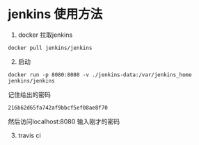 # jenkins 使用方法
1. docker 拉取jenkins
```
docker pull jenkins/jenkins
```

2. 启动
```
docker run -p 8080:8080 -v ./jenkins-data:/var/jenkins_home jenkins/jenkins
```
记住给出的密码
```
216b62d65fa742af9bbcf5ef08ae8f70
```
然后访问localhost:8080
输入刚才的密码

3. travis ci

